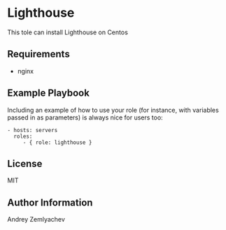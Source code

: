 Lighthouse
=========

This tole can install Lighthouse on Centos

Requirements
------------

- nginx

Example Playbook
----------------

Including an example of how to use your role (for instance, with variables passed in as parameters) is always nice for users too:

    - hosts: servers
      roles:
         - { role: lighthouse }

License
-------

MIT

Author Information
------------------

Andrey Zemlyachev

